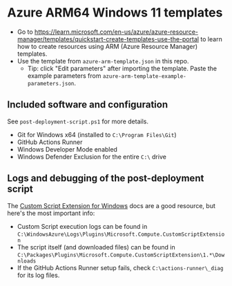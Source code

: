 # Azure ARM64 Windows 11 templates

- Go to https://learn.microsoft.com/en-us/azure/azure-resource-manager/templates/quickstart-create-templates-use-the-portal to learn how to create resources using ARM (Azure Resource Manager) templates.
- Use the template from `azure-arm-template.json` in this repo.
    - Tip: click "Edit parameters" after importing the template. Paste the example parameters from `azure-arm-template-example-parameters.json`.

## Included software and configuration

See `post-deployment-script.ps1` for more details.

- Git for Windows x64 (installed to `C:\Program Files\Git`)
- GitHub Actions Runner
- Windows Developer Mode enabled
- Windows Defender Exclusion for the entire `C:\` drive

## Logs and debugging of the post-deployment script

The [Custom Script Extension for Windows](https://learn.microsoft.com/en-us/azure/virtual-machines/extensions/custom-script-windows#troubleshoot-and-support) docs are a good resource, but here's the most important info:

- Custom Script execution logs can be found in `C:\WindowsAzure\Logs\Plugins\Microsoft.Compute.CustomScriptExtension`
- The script itself (and downloaded files) can be found in `C:\Packages\Plugins\Microsoft.Compute.CustomScriptExtension\1.*\Downloads`
- If the GitHub Actions Runner setup fails, check `C:\actions-runner\_diag` for its log files.

